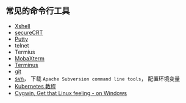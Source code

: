 ## 常见的命令行工具

- [Xshell](https://xshell.en.softonic.com/)
- [secureCRT](https://www.vandyke.com/products/securecrt/)
- [Putty](https://www.putty.org/)
- telnet
- Termius
- [MobaXterm](https://mobaxterm.mobatek.net/)
- [Terminus](https://github.com/eugeny/terminus)
- [git](https://git-scm.com/)
- [svn](https://www.visualsvn.com/downloads/)， 下载 `Apache Subversion command line tools`， 配置环境变量
- [Kubernetes 教程](https://kuboard.cn/)
- [Cygwin,   Get that Linux feeling - on Windows](https://www.cygwin.com/)
